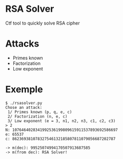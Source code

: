 # RSA Solver

Ctf tool to quickly solve RSA cipher

# Attacks
  - Primes known
  - Factorization
  - Low exponent
# Exemple

```
$ ./rsasolver.py 
Chose an attack:
 1/ Primes known (p, q, e, c)
 2/ Factorization (n, e, c)
 3/ Low exponent (e = 3, n1, n2, n3, c1, c2, c3)
> 2
N: 1076464028341992536199809615911537893692586697
e: 65537
c: 862369381078327546132185807811079056687202787

-> m(dec): 99525074994170507913687585
-> m(from dec): RSA Solver!
```
